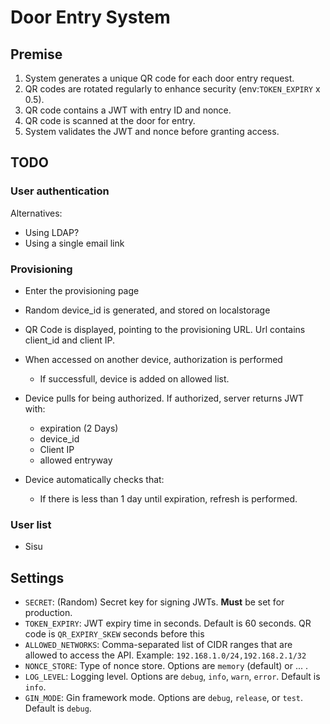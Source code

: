 # Door Entry System

## Premise

1. System generates a unique QR code for each door entry request.
2. QR codes are rotated regularly to enhance security (env:`TOKEN_EXPIRY` x 0.5).
3. QR code contains a JWT with entry ID and nonce.
4. QR code is scanned at the door for entry.
5. System validates the JWT and nonce before granting access.

## TODO

### User authentication

Alternatives:
 - Using LDAP?
 - Using a single email link

### Provisioning

- Enter the provisioning page
- Random device_id is generated, and stored on localstorage
- QR Code is displayed, pointing to the provisioning URL. Url contains client_id and client IP.
- When accessed on another device, authorization is performed
    - If successfull, device is added on allowed list.
- Device pulls for being authorized. If authorized, server returns JWT with:
    - expiration (2 Days)
    - device_id
    - Client IP
    - allowed entryway

- Device automatically checks that:
    - If there is less than 1 day until expiration, refresh is performed.

### User list

- Sisu

## Settings

- `SECRET`: (Random) Secret key for signing JWTs. **Must** be set for production.
- `TOKEN_EXPIRY`: JWT expiry time in seconds. Default is 60 seconds. QR code is `QR_EXPIRY_SKEW` seconds before this
- `ALLOWED_NETWORKS`: Comma-separated list of CIDR ranges that are allowed to access the API. Example: `192.168.1.0/24,192.168.2.1/32`
- `NONCE_STORE`: Type of nonce store. Options are `memory` (default) or ... .
- `LOG_LEVEL`: Logging level. Options are `debug`, `info`, `warn`, `error`. Default is `info`.
- `GIN_MODE`: Gin framework mode. Options are `debug`, `release`, or `test`. Default is `debug`.
